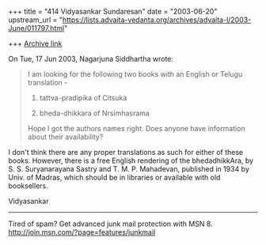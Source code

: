 +++
title = "414 Vidyasankar Sundaresan"
date = "2003-06-20"
upstream_url = "https://lists.advaita-vedanta.org/archives/advaita-l/2003-June/011797.html"

+++
[Archive link](https://lists.advaita-vedanta.org/archives/advaita-l/2003-June/011797.html)

On Tue, 17 Jun 2003, Nagarjuna Siddhartha <nagarjunasiddhartha at yahoo.com> 
wrote:

>I am looking for the following two books with an
>English or Telugu translation -
>
>1. tattva-pradipika of Citsuka
>
>2. bheda-dhikkara of Nrsimhasrama
>
>Hope I got the authors names right. Does anyone have
>information about their availability?

I don't think there are any proper translations as such for either of these 
books. However, there is a free English rendering of the bhedadhikkAra, by 
S. S. Suryanarayana Sastry and T. M. P. Mahadevan, published in 1934 by 
Univ. of Madras, which should be in libraries or available with old 
booksellers.

Vidyasankar

_________________________________________________________________
Tired of spam? Get advanced junk mail protection with MSN 8. 
http://join.msn.com/?page=features/junkmail

